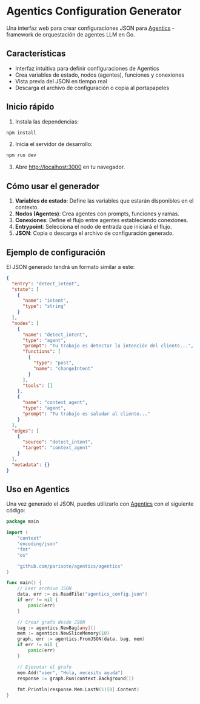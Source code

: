 # Agentics Configuration Generator

Una interfaz web para crear configuraciones JSON para [Agentics](https://github.com/parisote/agentics) - framework de orquestación de agentes LLM en Go.

## Características

- Interfaz intuitiva para definir configuraciones de Agentics
- Crea variables de estado, nodos (agentes), funciones y conexiones
- Vista previa del JSON en tiempo real
- Descarga el archivo de configuración o copia al portapapeles

## Inicio rápido

1. Instala las dependencias:

```bash
npm install
```

2. Inicia el servidor de desarrollo:

```bash
npm run dev
```

3. Abre [http://localhost:3000](http://localhost:3000) en tu navegador.

## Cómo usar el generador

1. **Variables de estado**: Define las variables que estarán disponibles en el contexto.
2. **Nodos (Agentes)**: Crea agentes con prompts, funciones y ramas.
3. **Conexiones**: Define el flujo entre agentes estableciendo conexiones.
4. **Entrypoint**: Selecciona el nodo de entrada que iniciará el flujo.
5. **JSON**: Copia o descarga el archivo de configuración generado.

## Ejemplo de configuración

El JSON generado tendrá un formato similar a este:

```json
{
  "entry": "detect_intent",
  "state": [
    {
      "name": "intent",
      "type": "string"
    }
  ],
  "nodes": [
    {
      "name": "detect_intent",
      "type": "agent",
      "prompt": "Tu trabajo es detectar la intención del cliente...",
      "functions": [
        {
          "type": "post",
          "name": "changeIntent"
        }
      ],
      "tools": []
    },
    {
      "name": "context_agent",
      "type": "agent",
      "prompt": "Tu trabajo es saludar al cliente..."
    }
  ],
  "edges": [
    {
      "source": "detect_intent",
      "target": "context_agent"
    }
  ],
  "metadata": {}
}
```

## Uso en Agentics

Una vez generado el JSON, puedes utilizarlo con [Agentics](https://github.com/parisote/agentics) con el siguiente código:

```go
package main

import (
    "context"
    "encoding/json"
    "fmt"
    "os"

    "github.com/parisote/agentics/agentics"
)

func main() {
    // Leer archivo JSON
    data, err := os.ReadFile("agentics_config.json")
    if err != nil {
        panic(err)
    }

    // Crear grafo desde JSON
    bag := agentics.NewBag[any]()
    mem := agentics.NewSliceMemory(10)
    graph, err := agentics.FromJSON(data, bag, mem)
    if err != nil {
        panic(err)
    }

    // Ejecutar el grafo
    mem.Add("user", "Hola, necesito ayuda")
    response := graph.Run(context.Background())
    
    fmt.Println(response.Mem.LastN(1)[0].Content)
}
```
